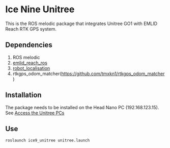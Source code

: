 # Ice Nine Unitree

This is the ROS melodic package that integrates Unitree GO1 with EMLID Reach RTK GPS system.

## Dependencies
1. ROS melodic
2. [emlid_reach_ros](https://github.com/tmxkn1/emlid_reach_ros)
3. [robot_localisation](http://wiki.ros.org/robot_localization)
4. rtkgps_odom_matcher(https://github.com/tmxkn1/rtkgps_odom_matcher)

## Installation
The package needs to be installed on the Head Nano PC (192.168.123.15). See [Access the Unitree PCs](https://github.com/ICE9-Robotics/ice9_unitree/wiki/Access-the-Unitree-PCs)

## Use
```
roslaunch ice9_unitree unitree.launch
```
